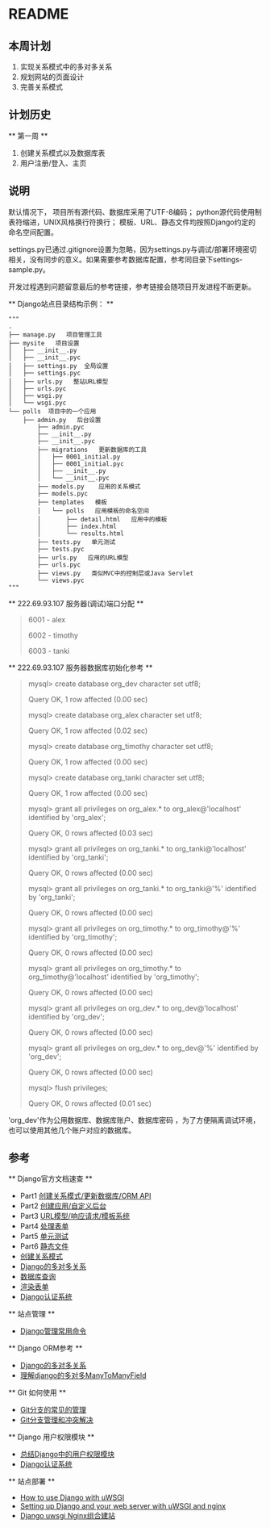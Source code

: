 # README
 
## 本周计划

1. 实现关系模式中的多对多关系
2. 规划网站的页面设计
3. 完善关系模式


## 计划历史

** 第一周 **

1. 创建关系模式以及数据库表
2. 用户注册/登入、主页


## 说明

默认情况下，
项目所有源代码、数据库采用了UTF-8编码；
python源代码使用制表符缩进，UNIX风格换行符换行；
模板、URL、静态文件均按照Django约定的命名空间配置。

settings.py已通过.gitignore设置为忽略，因为settings.py与调试/部署环境密切相关，没有同步的意义。如果需要参考数据库配置，参考同目录下settings-sample.py。

开发过程遇到问题留意最后的参考链接，参考链接会随项目开发进程不断更新。

** Django站点目录结构示例： **

~~~
"""
.
├── manage.py   项目管理工具
├── mysite   项目设置
│   ├── __init__.py
│   ├── __init__.pyc
│   ├── settings.py  全局设置
│   ├── settings.pyc
│   ├── urls.py   整站URL模型
│   ├── urls.pyc
│   ├── wsgi.py
│   └── wsgi.pyc
└── polls  项目中的一个应用
    ├── admin.py   后台设置
        ├── admin.pyc
        ├── __init__.py
        ├── __init__.pyc
        ├── migrations   更新数据库的工具
        │   ├── 0001_initial.py
        │   ├── 0001_initial.pyc
        │   ├── __init__.py
        │   └── __init__.pyc
        ├── models.py    应用的关系模式
        ├── models.pyc
        ├── templates   模板
        │   └── polls   应用模板的命名空间
        │       ├── detail.html   应用中的模板
        │       ├── index.html
        │       └── results.html
        ├── tests.py   单元测试
        ├── tests.pyc
        ├── urls.py   应用的URL模型
        ├── urls.pyc
        ├── views.py   类似MVC中的控制层或Java Servlet
        └── views.pyc
"""
~~~


** 222.69.93.107 服务器(调试)端口分配 **

> 6001 - alex
> 
> 6002 - timothy
> 
> 6003 - tanki
> 

** 222.69.93.107 服务器数据库初始化参考 **

> mysql> create database org\_dev character set utf8;
> 
> Query OK, 1 row affected (0.00 sec)
> 
> 
> 
> mysql> create database org\_alex character set utf8;
> 
> Query OK, 1 row affected (0.02 sec)
> 
> 
> 
> mysql> create database org\_timothy character set utf8;
> 
> Query OK, 1 row affected (0.00 sec)
> 
> 
> 
> mysql> create database org\_tanki character set utf8;
> 
> Query OK, 1 row affected (0.00 sec)
> 
> 
> 
> mysql> grant all privileges on org\_alex.* to org\_alex@'localhost' identified by 'org\_alex';
> 
> Query OK, 0 rows affected (0.03 sec)
> 
> 
> 
> mysql> grant all privileges on org\_tanki.* to org\_tanki@'localhost' identified by 'org\_tanki';
> 
> Query OK, 0 rows affected (0.00 sec)
> 
> 
> 
> mysql> grant all privileges on org\_tanki.* to org\_tanki@'%' identified by 'org\_tanki';
> 
> Query OK, 0 rows affected (0.00 sec)
> 
> 
> 
> mysql> grant all privileges on org\_timothy.* to org\_timothy@'%' identified by 'org\_timothy';
> 
> Query OK, 0 rows affected (0.00 sec)
> 
> 
> 
> mysql> grant all privileges on org\_timothy.* to org\_timothy@'localhost' identified by 'org\_timothy';
> 
> Query OK, 0 rows affected (0.00 sec)
> 
> 
> 
> mysql> grant all privileges on org\_dev.* to org\_dev@'localhost' identified by 'org\_dev';
> 
> Query OK, 0 rows affected (0.00 sec)
> 
> 
> 
> mysql> grant all privileges on org\_dev.* to org\_dev@'%' identified by 'org\_dev';
> 
> Query OK, 0 rows affected (0.00 sec)
> 
> 
> 
> mysql> flush privileges;
> 
> Query OK, 0 rows affected (0.01 sec)
> 

'org\_dev'作为公用数据库、数据库账户、数据库密码
，为了方便隔离调试环境，也可以使用其他几个账户对应的数据库。

## 参考 

** Django官方文档速查 **

- Part1 [创建关系模式/更新数据库/ORM API](https://docs.djangoproject.com/en/1.7/intro/tutorial01/)
- Part2 [创建应用/自定义后台](https://docs.djangoproject.com/en/1.7/intro/tutorial02/)
- Part3 [URL模型/响应请求/模板系统](https://docs.djangoproject.com/en/1.7/intro/tutorial03/)
- Part4 [处理表单](https://docs.djangoproject.com/en/1.7/intro/tutorial04/)
- Part5 [单元测试](https://docs.djangoproject.com/en/1.7/intro/tutorial05/)
- Part6 [静态文件](https://docs.djangoproject.com/en/1.7/intro/tutorial06/)
- [创建关系模式](https://docs.djangoproject.com/en/1.7/ref/models/relations/)
- [Django的多对多关系](https://docs.djangoproject.com/en/1.7/ref/models/fields/#manytomanyfield)
- [数据库查询](https://docs.djangoproject.com/en/1.7/topics/db/queries/)
- [渲染表单](https://docs.djangoproject.com/en/1.7/topics/forms/)
- [Django认证系统](https://docs.djangoproject.com/en/1.7/topics/auth/default/)

** 站点管理 **

- [Django管理常用命令](http://www.oschina.net/question/234345_54799)

** Django ORM参考 **

- [Django的多对多关系](https://docs.djangoproject.com/en/1.7/ref/models/fields/#manytomanyfield)
- [理解django的多对多ManyToManyField](http://luozhaoyu.iteye.com/blog/1510635)

** Git 如何使用 **

- [Git分支的常见的管理](http://libin52008.blog.163.com/blog/static/1053271872013313105039787/)
- [Git分支管理和冲突解决](http://www.cnblogs.com/mengdd/p/3585038.html)

** Django 用户权限模块 **

- [总结Django中的用户权限模块](http://maplye.iteye.com/blog/448960)
- [Django认证系统](https://docs.djangoproject.com/en/1.7/topics/auth/default/)

** 站点部署 **

- [How to use Django with uWSGI](https://docs.djangoproject.com/en/1.7/howto/deployment/wsgi/uwsgi/)
- [Setting up Django and your web server with uWSGI and nginx](http://uwsgi-docs.readthedocs.org/en/latest/tutorials/Django_and_nginx.html)
- [Django uwsgi Nginx组合建站](http://blog.chinaunix.net/uid-11390629-id-3610722.html)

